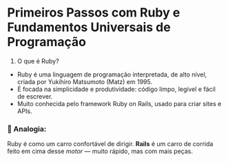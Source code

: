 # Primeiros Passos com Ruby e Fundamentos Universais de Programação

1. O que é Ruby?

- Ruby é uma linguagem de programação interpretada, de alto nível, criada por Yukihiro Matsumoto (Matz) em 1995.
- É focada na simplicidade e produtividade: código limpo, legível e fácil de escrever.
- Muito conhecida pelo framework Ruby on Rails, usado para criar sites e APIs.

### 📌 Analogia:
Ruby é como um carro confortável de dirigir. **Rails** é um carro de corrida feito em cima desse _motor_ — muito rápido, mas com mais peças.